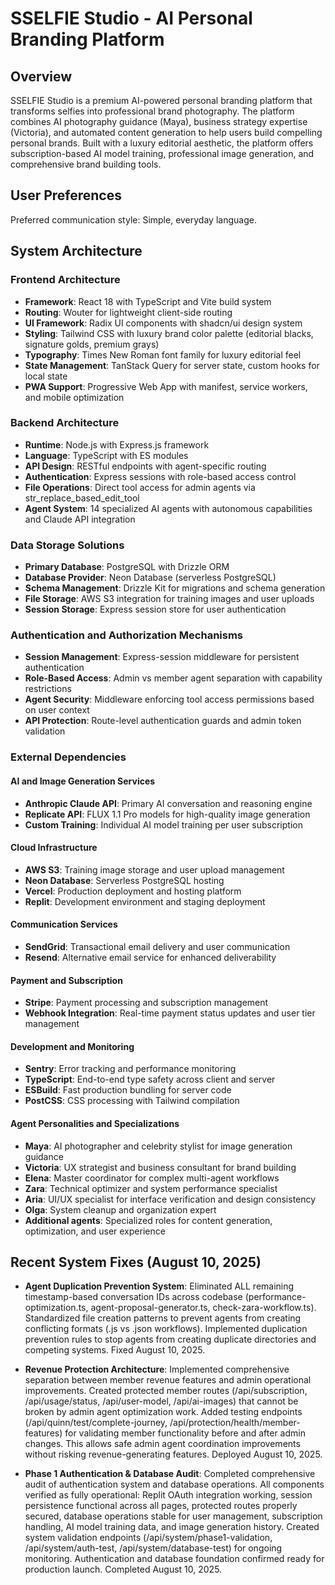 # SSELFIE Studio - AI Personal Branding Platform

## Overview

SSELFIE Studio is a premium AI-powered personal branding platform that transforms selfies into professional brand photography. The platform combines AI photography guidance (Maya), business strategy expertise (Victoria), and automated content generation to help users build compelling personal brands. Built with a luxury editorial aesthetic, the platform offers subscription-based AI model training, professional image generation, and comprehensive brand building tools.

## User Preferences

Preferred communication style: Simple, everyday language.

## System Architecture

### Frontend Architecture
- **Framework**: React 18 with TypeScript and Vite build system
- **Routing**: Wouter for lightweight client-side routing
- **UI Framework**: Radix UI components with shadcn/ui design system
- **Styling**: Tailwind CSS with luxury brand color palette (editorial blacks, signature golds, premium grays)
- **Typography**: Times New Roman font family for luxury editorial feel
- **State Management**: TanStack Query for server state, custom hooks for local state
- **PWA Support**: Progressive Web App with manifest, service workers, and mobile optimization

### Backend Architecture
- **Runtime**: Node.js with Express.js framework
- **Language**: TypeScript with ES modules
- **API Design**: RESTful endpoints with agent-specific routing
- **Authentication**: Express sessions with role-based access control
- **File Operations**: Direct tool access for admin agents via str_replace_based_edit_tool
- **Agent System**: 14 specialized AI agents with autonomous capabilities and Claude API integration

### Data Storage Solutions
- **Primary Database**: PostgreSQL with Drizzle ORM
- **Database Provider**: Neon Database (serverless PostgreSQL)
- **Schema Management**: Drizzle Kit for migrations and schema generation
- **File Storage**: AWS S3 integration for training images and user uploads
- **Session Storage**: Express session store for user authentication

### Authentication and Authorization Mechanisms
- **Session Management**: Express-session middleware for persistent authentication
- **Role-Based Access**: Admin vs member agent separation with capability restrictions
- **Agent Security**: Middleware enforcing tool access permissions based on user context
- **API Protection**: Route-level authentication guards and admin token validation

### External Dependencies

#### AI and Image Generation Services
- **Anthropic Claude API**: Primary AI conversation and reasoning engine
- **Replicate API**: FLUX 1.1 Pro models for high-quality image generation
- **Custom Training**: Individual AI model training per user subscription

#### Cloud Infrastructure
- **AWS S3**: Training image storage and user upload management
- **Neon Database**: Serverless PostgreSQL hosting
- **Vercel**: Production deployment and hosting platform
- **Replit**: Development environment and staging deployment

#### Communication Services
- **SendGrid**: Transactional email delivery and user communication
- **Resend**: Alternative email service for enhanced deliverability

#### Payment and Subscription
- **Stripe**: Payment processing and subscription management
- **Webhook Integration**: Real-time payment status updates and user tier management

#### Development and Monitoring
- **Sentry**: Error tracking and performance monitoring
- **TypeScript**: End-to-end type safety across client and server
- **ESBuild**: Fast production bundling for server code
- **PostCSS**: CSS processing with Tailwind compilation

#### Agent Personalities and Specializations
- **Maya**: AI photographer and celebrity stylist for image generation guidance
- **Victoria**: UX strategist and business consultant for brand building
- **Elena**: Master coordinator for complex multi-agent workflows
- **Zara**: Technical optimizer and system performance specialist
- **Aria**: UI/UX specialist for interface verification and design consistency
- **Olga**: System cleanup and organization expert
- **Additional agents**: Specialized roles for content generation, optimization, and user experience

## Recent System Fixes (August 10, 2025)
- **Agent Duplication Prevention System**: Eliminated ALL remaining timestamp-based conversation IDs across codebase (performance-optimization.ts, agent-proposal-generator.ts, check-zara-workflow.ts). Standardized file creation patterns to prevent agents from creating conflicting formats (.js vs .json workflows). Implemented duplication prevention rules to stop agents from creating duplicate directories and competing systems. Fixed August 10, 2025.

- **Revenue Protection Architecture**: Implemented comprehensive separation between member revenue features and admin operational improvements. Created protected member routes (/api/subscription, /api/usage/status, /api/user-model, /api/ai-images) that cannot be broken by admin agent optimization work. Added testing endpoints (/api/quinn/test/complete-journey, /api/protection/health/member-features) for validating member functionality before and after admin changes. This allows safe admin agent coordination improvements without risking revenue-generating features. Deployed August 10, 2025.

- **Phase 1 Authentication & Database Audit**: Completed comprehensive audit of authentication system and database operations. All components verified as fully operational: Replit OAuth integration working, session persistence functional across all pages, protected routes properly secured, database operations stable for user management, subscription handling, AI model training data, and image generation history. Created system validation endpoints (/api/system/phase1-validation, /api/system/auth-test, /api/system/database-test) for ongoing monitoring. Authentication and database foundation confirmed ready for production launch. Completed August 10, 2025.